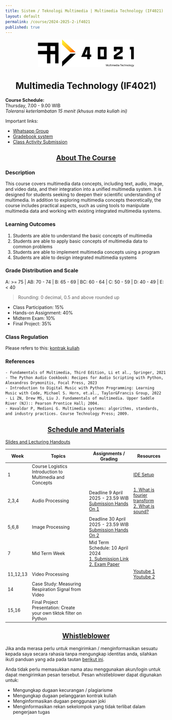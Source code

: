 ```yaml
---
title: Sistem / Teknologi Multimedia | Multimedia Technology (IF4021)
layout: default
permalink: /course/2024-2025-2-if4021
published: true
---
```


<p align="center">
  <img src="/assets/images/IF4021_logo.png" width="300" alt="Multimedia Technology Course">
</p>
<h1 align="center">Multimedia Technology (IF4021)</h1>

**Course Schedule:**<br>
Thursday, 7.00 - 9.00 WIB<br>
_Toleransi keterlambatan 15 menit (khusus mata kuliah ini)_

Important links:
- [Whatsapp Group](https://chat.whatsapp.com/HIy6KcSG8gFKVTM4pOkNVx)
- [Gradebook system](https://gradebook.mctm.web.id)
- [Class Activity Submission](https://docs.google.com/forms/d/e/1FAIpQLSdHSagii0vdwvWOQbaQoxY5N6pHa2BEWd6eybHLKlkpl62jmg/viewform?usp=dialog)

<h2 align="center"><u>About The Course</u></h2>

### Description
This course covers multimedia data concepts, including text, audio, image, and video data, and their integration into a unified multimedia system. It is designed for students seeking to deepen their scientific understanding of multimedia. In addition to exploring multimedia concepts theoretically, the course includes practical aspects, such as using tools to manipulate multimedia data and working with existing integrated multimedia systems.

### Learning Outcomes
1. Students are able to understand the basic concepts of multimedia
2. Students are able to apply basic concepts of multimedia data to common problems
3. Students are able to implement multimedia concepts using a program
4. Students are able to design integrated multimedia systems

### Grade Distribution and Scale
A: >= 75 | AB: 70 - 74 | B: 65 - 69 | BC: 60 - 64 | C: 50 - 59 | D: 40 - 49 | E: < 40
> Rounding: 0 decimal, 0.5 and above rounded up<br>
- Class Participation: 15%
- Hands-on Assignment: 40%
- Midterm Exam: 10%
- Final Project: 35%

### Class Regulation
Please refers to this: [kontrak kuliah](/course/rules)

### References
```
- Fundamentals of Multimedia, Third Edition, Li et al., Springer, 2021
- The Python Audio Cookbook: Recipes for Audio Scripting with Python, Alexandros Drymonitis, Focal Press, 2023
- Introduction to Digital Music with Python Programming: Learning Music with Code, Michael S. Horn, et.al., Taylor&Francis Group, 2022
- Li ZN, Drew MS, Liu J. Fundamentals of multimedia. Upper Saddle River (NJ):: Pearson Prentice Hall; 2004.
- Havaldar P, Medioni G. Multimedia systems: algorithms, standards, and industry practices. Course Technology Press; 2009.
```

<h2 align="center"><u>Schedule and Materials</u></h2>

[Slides and Lecturing Handouts](https://drive.google.com/drive/folders/1pqpROgiGVIq_gtjwKV0xvfh2vrWT2q9k?usp=sharing)

| Week     | Topics                                                              | Assignments / Grading                                                                                                                                                             | Resources                                                                                                                                            |
| -------- | ------------------------------------------------------------------- | --------------------------------------------------------------------------------------------------------------------------------------------------------------------------------- | ---------------------------------------------------------------------------------------------------------------------------------------------------- |
| 1        | Course Logistics<br>Introduction to Multimedia and Concepts         |                                                                                                                                                                                   | [IDE Setup](/course/env-install)                                                                                                                     |
| 2,3,4    | Audio Processing                                                    | Deadline 9 April 2025 - 23.59 WIB <br>[Submission Hands On 1](https://forms.gle/HgWBauR92cfLCJjX6)                                                                                | [1. What is fourier transform](https://youtu.be/spUNpyF58BY?si=_qEShXtuyEJSJTWH)<br>[2. What is sound?](https://www.youtube.com/watch?v=24yESm63tSY) |
| 5,6,8    | Image Processing                                                    | Deadline 30 April 2025 - 23.59 WIB <br>[Submission Hands On 2](https://forms.gle/1sSEuELTeCE9zUgR7)                                                                               |                                                                                                                                                      |
| 7        | Mid Term Week                                                       | Mid Term Schedule: 10 April 2024 <br> [1. Submission Link](https://forms.gle/QjkvH8n23JapUQdQ7) <br> [2. Exam Paper](https://1drv.ms/b/s!An4rGLlwxWhIjqpavoOHLxk_YEE57g?e=MomLOq) |                                                                                                                                                      |
| 11,12,13 | Video Processing                                                    |                                                                                                                                                                                   | [Youtube 1](https://www.youtube.com/watch?v=3dET-EoIMM8)<br>[Youtube 2](https://youtu.be/Kv1Hiv3ox8I?si=TxJPsg0J46GZ_tbL)                            |
| 14       | Case Study: Measuring Respiration Signal from Video                 |                                                                                                                                                                                   |                                                                                                                                                      |
| 15,16    | Final Project Presentation: Create your own tiktok filter on Python |                                                                                                                                                                                   |                                                                                                                                                      |

<h2 align="center"><u>Whistleblower</u></h2>

Jika anda merasa perlu untuk mengirimkan / menginformasikan sesuatu kepada saya secara rahasia tanpa mengungkap identitas anda, silahkan ikuti panduan yang ada pada tautan [berikut ini](/contact/anon).

Anda tidak perlu memasukkan nama atau menggunakan akun/login untuk dapat mengirimkan pesan tersebut. Pesan whistleblower dapat digunakan untuk:
- Mengungkap dugaan kecurangan / plagiarisme
- Mengungkap dugaan pelanggaran kontrak kuliah
- Menginformasikan dugaan penggunaan joki
- Menginformasikan rekan sekelompok yang tidak terlibat dalam pengerjaan tugas